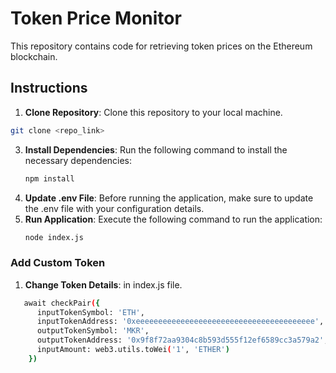 # Token Price Monitor

This repository contains code for retrieving token prices on the Ethereum blockchain.

## Instructions

1. **Clone Repository**: Clone this repository to your local machine.
 ```bash
git clone <repo_link>
```

3. **Install Dependencies**: Run the following command to install the necessary dependencies:
   ```bash
   npm install
4. **Update .env File**: Before running the application, make sure to update the .env file with your configuration details.
5. **Run Application**: Execute the following command to run the application:
   ```bash
   node index.js
   ```
### Add Custom Token
1. **Change Token Details**: in index.js file.
```bash
   await checkPair({
      inputTokenSymbol: 'ETH',
      inputTokenAddress: '0xeeeeeeeeeeeeeeeeeeeeeeeeeeeeeeeeeeeeeeee',
      outputTokenSymbol: 'MKR',
      outputTokenAddress: '0x9f8f72aa9304c8b593d555f12ef6589cc3a579a2',
      inputAmount: web3.utils.toWei('1', 'ETHER')
    })
```

